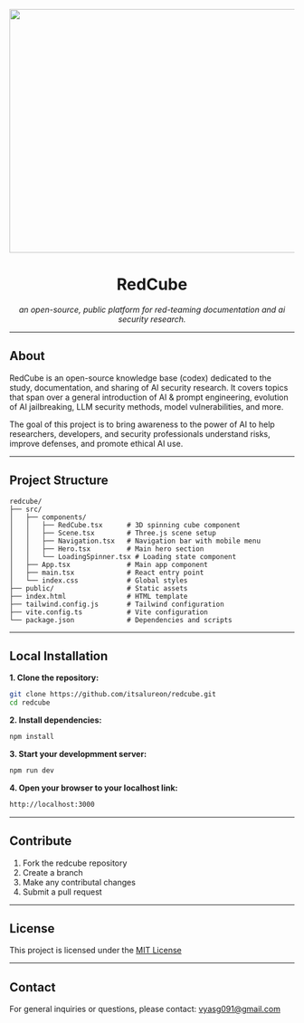 <!-- Project Banner -->
<p align="center">
<img width="1173" height="431" alt="redcube_banner" src="https://github.com/user-attachments/assets/7f01b260-eac5-4716-b06b-413c7a01ad53" />
</p>

<h1 align="center">RedCube</h1>
<p align="center">
  <em>an open-source, public platform for red-teaming documentation and ai security research.</em>
</p>

---

## About
RedCube is an open-source knowledge base (codex) dedicated to the study, documentation, and sharing of AI security research.
It covers topics that span over a general introduction of AI & prompt engineering, evolution of AI jailbreaking, LLM security methods, model vulnerabilities, and more.

The goal of this project is to bring awareness to the power of AI to help researchers, developers, and security professionals understand risks, improve defenses, and promote ethical AI use.

---

## Project Structure

```
redcube/
├── src/
│   ├── components/
│   │   ├── RedCube.tsx      # 3D spinning cube component
│   │   ├── Scene.tsx        # Three.js scene setup
│   │   ├── Navigation.tsx   # Navigation bar with mobile menu
│   │   ├── Hero.tsx         # Main hero section
│   │   └── LoadingSpinner.tsx # Loading state component
│   ├── App.tsx              # Main app component
│   ├── main.tsx             # React entry point
│   └── index.css            # Global styles
├── public/                  # Static assets
├── index.html               # HTML template
├── tailwind.config.js       # Tailwind configuration
├── vite.config.ts           # Vite configuration
└── package.json             # Dependencies and scripts
```

---
## Local Installation
**1. Clone the repository:**
```bash
git clone https://github.com/itsalureon/redcube.git
cd redcube
```
**2. Install dependencies:**
```bash
npm install
```
**3. Start your developmment server:**
```bash
npm run dev
```
**4. Open your browser to your localhost link:**
```bash
http://localhost:3000
```
---

## Contribute
1. Fork the redcube repository
2. Create a branch
3. Make any contributal changes
4. Submit a pull request

---
## License
This project is licensed under the [MIT License](https://github.com/itsAlureon/redcube/blob/main/LICENSE)

---

## Contact
For general inquiries or questions, please contact: vyasg091@gmail.com
